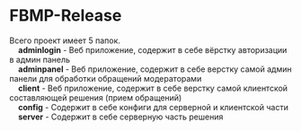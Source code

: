 # FBMP-Release

Всего проект имеет 5 папок.<br>
&nbsp;&nbsp;&nbsp;&nbsp;<b>adminlogin</b> - Веб приложение, содержит в себе вёрстку авторизации в админ панель<br>
&nbsp;&nbsp;&nbsp;&nbsp;<b>adminpanel</b> - Веб приложение, содержит в себе верстку самой админ панели для обработки обращений модераторами<br>
&nbsp;&nbsp;&nbsp;&nbsp;<b>client</b> - Веб приложение, содержит в себе верстку самой клиентской составляющей решения (прием обращений)<br>
&nbsp;&nbsp;&nbsp;&nbsp;<b>config</b> - Содержит в себе конфиги для серверной и клиентской части<br>
&nbsp;&nbsp;&nbsp;&nbsp;<b>server</b> - Содержит в себе серверную часть решения<br>
